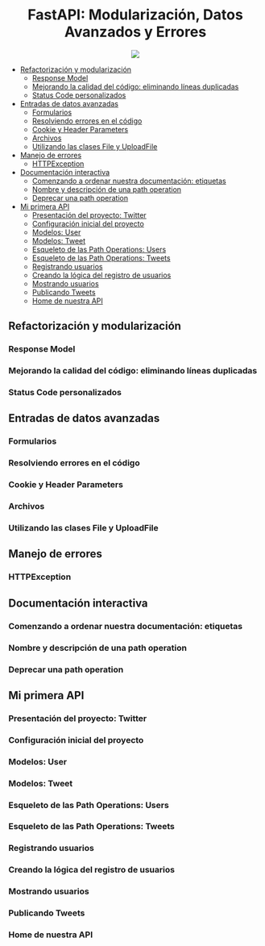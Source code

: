 <div align="center">
    <h1>FastAPI: Modularización, Datos Avanzados y Errores</h1>
    <img src="https://imgur.com/262wB0f.png" width="">
</div>

- [Refactorización y modularización](#refactorización-y-modularización)
  - [Response Model](#response-model)
  - [Mejorando la calidad del código: eliminando líneas duplicadas](#mejorando-la-calidad-del-código-eliminando-líneas-duplicadas)
  - [Status Code personalizados](#status-code-personalizados)
- [Entradas de datos avanzadas](#entradas-de-datos-avanzadas)
  - [Formularios](#formularios)
  - [Resolviendo errores en el código](#resolviendo-errores-en-el-código)
  - [Cookie y Header Parameters](#cookie-y-header-parameters)
  - [Archivos](#archivos)
  - [Utilizando las clases File y UploadFile](#utilizando-las-clases-file-y-uploadfile)
- [Manejo de errores](#manejo-de-errores)
  - [HTTPException](#httpexception)
- [Documentación interactiva](#documentación-interactiva)
  - [Comenzando a ordenar nuestra documentación: etiquetas](#comenzando-a-ordenar-nuestra-documentación-etiquetas)
  - [Nombre y descripción de una path operation](#nombre-y-descripción-de-una-path-operation)
  - [Deprecar una path operation](#deprecar-una-path-operation)
- [Mi primera API](#mi-primera-api)
  - [Presentación del proyecto: Twitter](#presentación-del-proyecto-twitter)
  - [Configuración inicial del proyecto](#configuración-inicial-del-proyecto)
  - [Modelos: User](#modelos-user)
  - [Modelos: Tweet](#modelos-tweet)
  - [Esqueleto de las Path Operations: Users](#esqueleto-de-las-path-operations-users)
  - [Esqueleto de las Path Operations: Tweets](#esqueleto-de-las-path-operations-tweets)
  - [Registrando usuarios](#registrando-usuarios)
  - [Creando la lógica del registro de usuarios](#creando-la-lógica-del-registro-de-usuarios)
  - [Mostrando usuarios](#mostrando-usuarios)
  - [Publicando Tweets](#publicando-tweets)
  - [Home de nuestra API](#home-de-nuestra-api)


## Refactorización y modularización
### Response Model
### Mejorando la calidad del código: eliminando líneas duplicadas
### Status Code personalizados

## Entradas de datos avanzadas
### Formularios
### Resolviendo errores en el código
### Cookie y Header Parameters
### Archivos
### Utilizando las clases File y UploadFile

## Manejo de errores
### HTTPException

## Documentación interactiva
### Comenzando a ordenar nuestra documentación: etiquetas
### Nombre y descripción de una path operation
### Deprecar una path operation

## Mi primera API
### Presentación del proyecto: Twitter
### Configuración inicial del proyecto
### Modelos: User
### Modelos: Tweet
### Esqueleto de las Path Operations: Users
### Esqueleto de las Path Operations: Tweets
### Registrando usuarios
### Creando la lógica del registro de usuarios
### Mostrando usuarios
### Publicando Tweets
### Home de nuestra API


